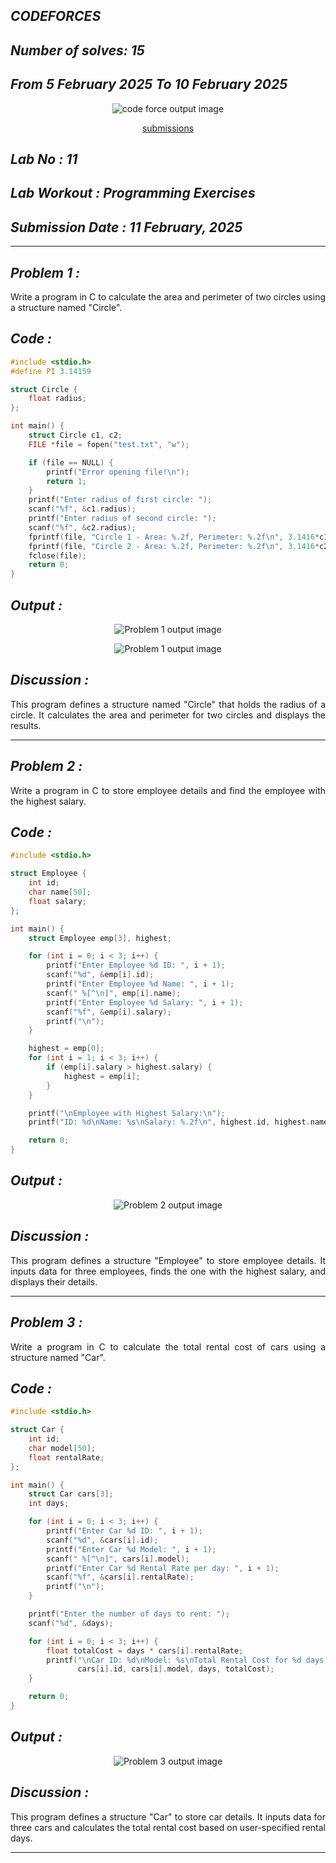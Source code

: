 ## *CODEFORCES*

## *Number of solves: 15*
## *From 5 February 2025   To        10 February 2025*
<p align="center">
<img alt="code force output image" src="https://github.com/user-attachments/assets/51d5b2e3-80ec-4a67-9ddc-fd16f6435f02"/>
<div align="center"> 
    
[submissions](https://codeforces.com/submissions/joseph)
</div>
</p>




## *Lab No : 11*

## *Lab Workout : Programming Exercises*

## *Submission Date : 11 February, 2025*

---

## *Problem 1 :*
<div align="justify"> Write a program in C to calculate the area and perimeter of two circles using a structure named "Circle". </div>

## *Code :*
~~~C
#include <stdio.h>
#define PI 3.14159

struct Circle {
    float radius;
};

int main() {
    struct Circle c1, c2;
    FILE *file = fopen("test.txt", "w");

    if (file == NULL) {
        printf("Error opening file!\n");
        return 1;
    }
    printf("Enter radius of first circle: ");
    scanf("%f", &c1.radius);
    printf("Enter radius of second circle: ");
    scanf("%f", &c2.radius);
    fprintf(file, "Circle 1 - Area: %.2f, Perimeter: %.2f\n", 3.1416*c1.radius*c1.radius, 2*3.1416*c1.radius);
    fprintf(file, "Circle 2 - Area: %.2f, Perimeter: %.2f\n", 3.1416*c2.radius*c2.radius, 2*3.1416*c2.radius);
    fclose(file);
    return 0;
}

~~~

## *Output :* 
<p align="center">
<img alt="Problem 1 output image" src="https://github.com/user-attachments/assets/9c95120a-b611-43d9-8776-bfd4b36b6cf3">
</p>
<p align="center">
<img alt="Problem 1 output image" src="https://github.com/user-attachments/assets/8219ceac-a9e6-4b26-80f8-d49140ee0150">
</p>

## *Discussion :*
<div align="justify"> This program defines a structure named "Circle" that holds the radius of a circle. It calculates the area and perimeter for two circles and displays the results. </div>

---

## *Problem 2 :*
<div align="justify"> Write a program in C to store employee details and find the employee with the highest salary. </div>

## *Code :*
~~~C
#include <stdio.h>

struct Employee {
    int id;
    char name[50];
    float salary;
};

int main() {
    struct Employee emp[3], highest;

    for (int i = 0; i < 3; i++) {
        printf("Enter Employee %d ID: ", i + 1);
        scanf("%d", &emp[i].id);
        printf("Enter Employee %d Name: ", i + 1);
        scanf(" %[^\n]", emp[i].name);
        printf("Enter Employee %d Salary: ", i + 1);
        scanf("%f", &emp[i].salary);
        printf("\n");
    }

    highest = emp[0];
    for (int i = 1; i < 3; i++) {
        if (emp[i].salary > highest.salary) {
            highest = emp[i];
        }
    }

    printf("\nEmployee with Highest Salary:\n");
    printf("ID: %d\nName: %s\nSalary: %.2f\n", highest.id, highest.name, highest.salary);

    return 0;
}

~~~

## *Output :* 
<p align="center">
<img alt="Problem 2 output image" src="https://github.com/user-attachments/assets/d874dfe0-55ed-48bc-9b56-b7e976067027">
</p>

## *Discussion :*
<div align="justify"> This program defines a structure "Employee" to store employee details. It inputs data for three employees, finds the one with the highest salary, and displays their details. </div>

---

## *Problem 3 :*
<div align="justify"> Write a program in C to calculate the total rental cost of cars using a structure named "Car". </div>

## *Code :*
~~~C
#include <stdio.h>

struct Car {
    int id;
    char model[50];
    float rentalRate;
};

int main() {
    struct Car cars[3];
    int days;

    for (int i = 0; i < 3; i++) {
        printf("Enter Car %d ID: ", i + 1);
        scanf("%d", &cars[i].id);
        printf("Enter Car %d Model: ", i + 1);
        scanf(" %[^\n]", cars[i].model);
        printf("Enter Car %d Rental Rate per day: ", i + 1);
        scanf("%f", &cars[i].rentalRate);
        printf("\n");
    }

    printf("Enter the number of days to rent: ");
    scanf("%d", &days);

    for (int i = 0; i < 3; i++) {
        float totalCost = days * cars[i].rentalRate;
        printf("\nCar ID: %d\nModel: %s\nTotal Rental Cost for %d days: %.2f\n",
               cars[i].id, cars[i].model, days, totalCost);
    }

    return 0;
}

~~~

## *Output :* 
<p align="center">
<img alt="Problem 3 output image" src="https://github.com/user-attachments/assets/e273a473-05d7-4c2d-b917-3cd345fa8cfa">
</p>

## *Discussion :*
<div align="justify"> This program defines a structure "Car" to store car details. It inputs data for three cars and calculates the total rental cost based on user-specified rental days. </div>

---

